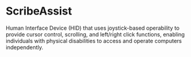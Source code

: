 # ScribeAssist
 Human Interface Device (HID) that uses joystick-based operability to provide cursor control, scrolling, and left/right click functions, enabling individuals with physical disabilities to access and operate computers independently.
